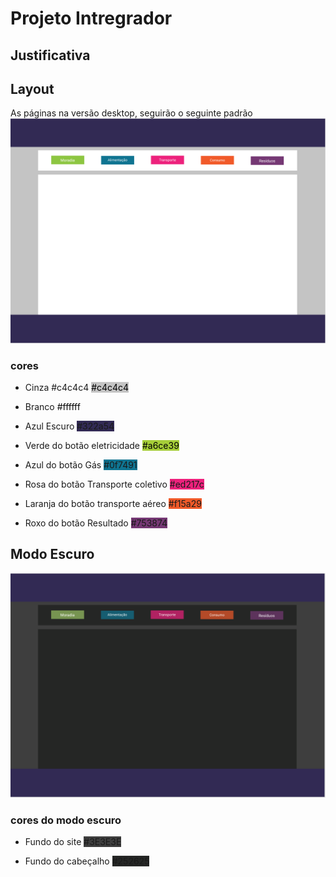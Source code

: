 # Projeto Intregrador

## Justificativa

## Layout
As páginas na versão desktop, seguirão o seguinte padrão
<img src="./imagens/layout-desktop.PNG">

### cores 

* Cinza #c4c4c4 <label style="background-color: #c4c4c4; color: #000"> #c4c4c4</label>
* Branco <label style="background-color: #ffffff; color: #000"> #ffffff</label>
*  Azul Escuro <label style="background-color: #322a54"> #322a54</label>
* Verde do botão eletricidade <label style="background-color: #a6ce39 ; color: #000"> #a6ce39</label>
* Azul do botão Gás <label style="background-color: #0f7491"> #0f7491</label>
* Rosa do botão Transporte coletivo <label style="background-color: #ed217c"> #ed217c</label>

* Laranja do botão transporte aéreo <label style="background-color: #f15a29"> #f15a29</label>

* Roxo do botão Resultado
<label style="background-color: #753874"> #753874</label>

## Modo Escuro

<img src="./imagens/layout-desktop-modo-escuro.PNG">


### cores do modo escuro

* Fundo do site <label style="background-color: #3E3E3E"> #3E3E3E</label>

* Fundo do cabeçalho <label style="background-color: #252625"> #252625</label>
